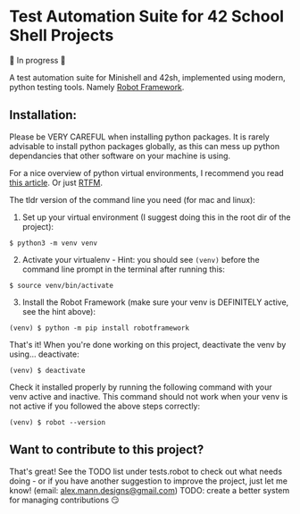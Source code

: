 # Test Automation Suite for 42 School Shell Projects

🚧 In progress 🚧

A test automation suite for Minishell and 42sh, implemented using modern, python testing tools. Namely [Robot Framework](https://robotframework.org/).

## Installation:

Please be VERY CAREFUL when installing python packages. It is rarely advisable to install python packages globally, as this can mess up python dependancies that other software on your machine is using.

For a nice overview of python virtual environments, I recommend you read [this article](https://realpython.com/python-virtual-environments-a-primer/). Or just [RTFM](https://docs.python.org/3/library/venv.html).

The tldr version of the command line you need (for mac and linux):

1. Set up your virtual environment (I suggest doing this in the root dir of the project):
```
$ python3 -m venv venv 
```
2. Activate your virtualenv - Hint: you should see `(venv)` before the command line prompt in the terminal after running this:
```
$ source venv/bin/activate
```
3. Install the Robot Framework (make sure your venv is DEFINITELY active, see the hint above):
```
(venv) $ python -m pip install robotframework
```
That's it! When you're done working on this project, deactivate the venv by using... deactivate:
```
(venv) $ deactivate
```
Check it installed properly by running the following command with your venv active and inactive. This command should not work when your venv is not active if you followed the above steps correctly:
```
(venv) $ robot --version
```
## Want to contribute to this project?

That's great! See the TODO list under tests.robot to check out what needs doing - or if you have another suggestion to improve the project, just let me know! (email: alex.mann.designs@gmail.com)
TODO: create a better system for managing contributions 😏
